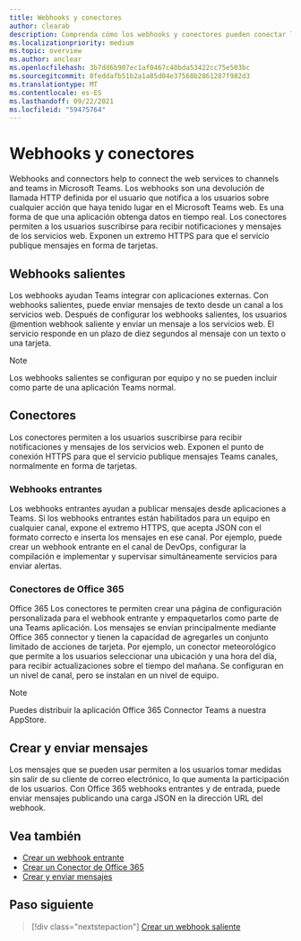 ```yaml
---
title: Webhooks y conectores
author: clearab
description: Comprenda cómo los webhooks y conectores pueden conectar los servicios web al Teams cliente.
ms.localizationpriority: medium
ms.topic: overview
ms.author: anclear
ms.openlocfilehash: 3b7dd6b907ec1af0467c40bda53422cc75e503bc
ms.sourcegitcommit: 8feddafb51b2a1a85d04e37568b2861287f982d3
ms.translationtype: MT
ms.contentlocale: es-ES
ms.lasthandoff: 09/22/2021
ms.locfileid: "59475764"
---
```

# <a name="webhooks-and-connectors"></a>Webhooks y conectores

Webhooks and connectors help to connect the web services to channels and teams in Microsoft Teams. Los webhooks son una devolución de llamada HTTP definida por el usuario que notifica a los usuarios sobre cualquier acción que haya tenido lugar en el Microsoft Teams web. Es una forma de que una aplicación obtenga datos en tiempo real. Los conectores permiten a los usuarios suscribirse para recibir notificaciones y mensajes de los servicios web. Exponen un extremo HTTPS para que el servicio publique mensajes en forma de tarjetas.

## <a name="outgoing-webhooks"></a>Webhooks salientes

Los webhooks ayudan Teams integrar con aplicaciones externas. Con webhooks salientes, puede enviar mensajes de texto desde un canal a los servicios web. Después de configurar los webhooks salientes, los usuarios @mention webhook saliente y enviar un mensaje a los servicios web. El servicio responde en un plazo de diez segundos al mensaje con un texto o una tarjeta.

> [!NOTE]
> Los webhooks salientes se configuran por equipo y no se pueden incluir como parte de una aplicación Teams normal.

## <a name="connectors"></a>Conectores

Los conectores permiten a los usuarios suscribirse para recibir notificaciones y mensajes de los servicios web. Exponen el punto de conexión HTTPS para que el servicio publique mensajes Teams canales, normalmente en forma de tarjetas.

### <a name="incoming-webhooks"></a>Webhooks entrantes

Los webhooks entrantes ayudan a publicar mensajes desde aplicaciones a Teams. Si los webhooks entrantes están habilitados para un equipo en cualquier canal, expone el extremo HTTPS, que acepta JSON con el formato correcto e inserta los mensajes en ese canal. Por ejemplo, puede crear un webhook entrante en el canal de DevOps, configurar la compilación e implementar y supervisar simultáneamente servicios para enviar alertas.

### <a name="office-365-connectors"></a>Conectores de Office 365

Office 365 Los conectores te permiten crear una página de configuración personalizada para el webhook entrante y empaquetarlos como parte de una Teams aplicación. Los mensajes se envían principalmente mediante Office 365 connector y tienen la capacidad de agregarles un conjunto limitado de acciones de tarjeta. Por ejemplo, un conector meteorológico que permite a los usuarios seleccionar una ubicación y una hora del día, para recibir actualizaciones sobre el tiempo del mañana. Se configuran en un nivel de canal, pero se instalan en un nivel de equipo.

> [!NOTE]
> Puedes distribuir la aplicación Office 365 Connector Teams a nuestra AppStore.

## <a name="create-and-send-messages"></a>Crear y enviar mensajes

Los mensajes que se pueden usar permiten a los usuarios tomar medidas sin salir de su cliente de correo electrónico, lo que aumenta la participación de los usuarios. Con Office 365 webhooks entrantes y de entrada, puede enviar mensajes publicando una carga JSON en la dirección URL del webhook.

## <a name="see-also"></a>Vea también

* [Crear un webhook entrante](~/webhooks-and-connectors/how-to/add-incoming-webhook.md)
* [Crear un Conector de Office 365](~/webhooks-and-connectors/how-to/connectors-creating.md)
* [Crear y enviar mensajes](~/webhooks-and-connectors/how-to/connectors-using.md)

## <a name="next-step"></a>Paso siguiente

> [!div class="nextstepaction"]
> [Crear un webhook saliente](~/webhooks-and-connectors/how-to/add-outgoing-webhook.md)
